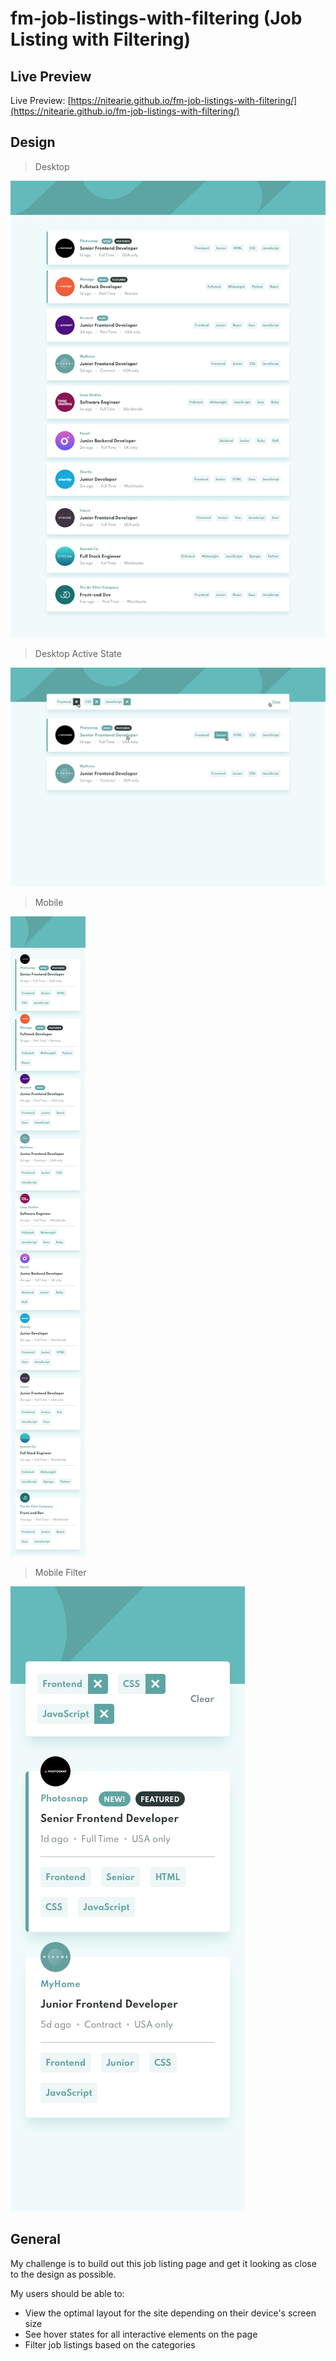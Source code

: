 # fm-job-listings-with-filtering (Job Listing with Filtering)

## Live Preview

Live Preview: [https://nitearie.github.io/fm-job-listings-with-filtering/](https://nitearie.github.io/fm-job-listings-with-filtering/)

## Design

> Desktop

![Desktop Design](./design/desktop-design.jpg)

> Desktop Active State

![Desktop Active State](./design/active-states.jpg)

> Mobile

![Mobile Design](./design/mobile-design.jpg)

> Mobile Filter

![Mobile Filter](./design/mobile-with-filters.jpg)

## General

My challenge is to build out this job listing page and get it looking as close to the design as possible.

My users should be able to:

- View the optimal layout for the site depending on their device's screen size
- See hover states for all interactive elements on the page
- Filter job listings based on the categories